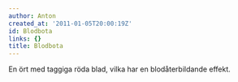 ```yaml
---
author: Anton
created_at: '2011-01-05T20:00:19Z'
id: Blodbota
links: {}
title: Blodbota
---
```


En ört med taggiga röda blad, vilka har en blodåterbildande effekt.
